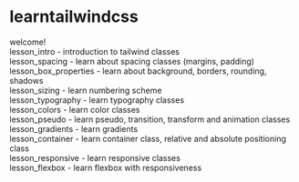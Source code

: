# learntailwindcss

welcome! \
lesson_intro - introduction to tailwind classes \
lesson_spacing - learn about spacing classes (margins, padding) \
lesson_box_properties - learn about background, borders, rounding, shadows \
lesson_sizing - learn numbering scheme \
lesson_typography - learn typography classes \
lesson_colors - learn color classes \
lesson_pseudo - learn pseudo, transition, transform and animation classes \
lesson_gradients - learn gradients \
lesson_container - learn container class, relative and absolute positioning class \
lesson_responsive - learn responsive classes \
lesson_flexbox - learn flexbox with responsiveness
